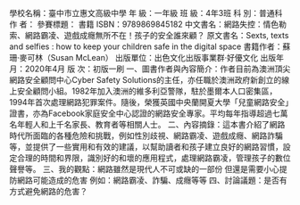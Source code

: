 學校名稱：臺中市立惠文高級中學
年 級：一年級
班 級：4年3班
科 別：普通科
作 者：
參賽標題：
書籍 ISBN：9789869845182
中文書名：網路失控：情色勒索、網路霸凌、遊戲成癮無所不在！孩子的安全誰來顧？
原文書名：Sexts, texts and selfies : how to keep your children safe in the digital space
書籍作者：蘇珊·麥可林（Susan McLean）
出版單位：出色文化出版事業群·好優文化
出版年月：2020年4月
版 次：初版一刷
一、圖書作者與內容簡介：作者目前為澳洲頂尖網路安全顧問中心Cyber Safety Solutions的主任，亦任職於澳洲政府新創立的線上安全顧問小組。1982年加入澳洲的維多利亞警隊，駐於墨爾本人口密集區，1994年首次處理網路犯罪案件。隨後，榮獲英國中央蘭開夏大學「兒童網路安全」證書，亦為Facebook家庭安全中心認證的網路安全專家。平均每年指導超過七萬名年輕人和上千名家長、教育者等相關人士。
二、內容摘錄：這本書介紹了網路時代所面臨的各種危險和挑戰，例如性別歧視、網路霸凌、遊戲成癮、網路詐騙等，並提供了一些實用和有效的建議，以幫助讀者和孩子建立良好的網路習慣，設定合理的時間和界限，識別好的和壞的應用程式，處理網路霸凌，管理孩子的數位聲譽等。
三、我的觀點：網路雖然是現代人不可或缺的一部份 但還是需要小心提防網路可能造成的危害 例如：網路霸凌、詐騙、成癮等等
四、討論議題：是否有方式避免網路的危害？
